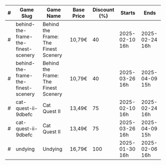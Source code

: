 |#|Game Slug|Game Name|Base Price|Discount (%)|Starts|Ends|
|---|---|---|---|---|---|---|
|#|behind-the-frame-the-finest-scenery|Behind the Frame: The Finest Scenery|10,79€|40|2025-02-10 16h|2025-02-24 16h|
|#|behind-the-frame-the-finest-scenery|Behind the Frame: The Finest Scenery|10,79€|40|2025-03-26 16h|2025-04-09 15h|
|#|cat-quest-ii-9dbefc|Cat Quest II|13,49€|75|2025-02-10 16h|2025-02-24 16h|
|#|cat-quest-ii-9dbefc|Cat Quest II|13,49€|75|2025-03-26 16h|2025-04-09 15h|
|#|undying|Undying|16,79€|100|2025-01-30 16h|2025-02-06 16h|
